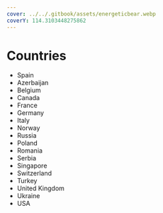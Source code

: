 ```yaml
---
cover: ../../.gitbook/assets/energeticbear.webp
coverY: 114.3103448275862
---
```


# Countries

* Spain&#x20;
* Azerbaijan&#x20;
* Belgium&#x20;
* Canada&#x20;
* France&#x20;
* Germany&#x20;
* Italy&#x20;
* Norway&#x20;
* Russia&#x20;
* Poland
* Romania
* Serbia
* Singapore&#x20;
* Switzerland&#x20;
* Turkey&#x20;
* United Kingdom&#x20;
* Ukraine&#x20;
* USA
